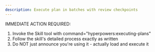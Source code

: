```yaml
---
description: Execute plan in batches with review checkpoints
---
```


IMMEDIATE ACTION REQUIRED:

1. Invoke the Skill tool with command="hyperpowers:executing-plans"
2. Follow the skill's detailed process exactly as written
3. Do NOT just announce you're using it - actually load and execute it
